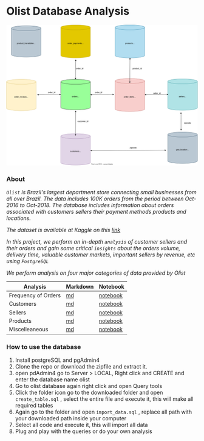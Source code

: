 # **Olist Database Analysis**

![entity_olist](olist_entity.drawio.svg)

### **About**

*`Olist` is Brazil's largest department store connecting small businesses from all over Brazil.
The data includes 100K orders from the period between Oct-2016 to Oct-2018. The database includes information
about orders associated with customers sellers their payment methods products and locations.*

*The dataset is available at Kaggle on this [link](https://www.kaggle.com/datasets/olistbr/brazilian-ecommerce?select=product_category_name_translation.csv)*

*In this project, we perform an in-depth `analysis` of customer sellers and their orders and gain some critical `insights`
about the orders volume, delivery time, valuable customer markets, important sellers by revenue, etc using `PostgreSQL`*

*We perform analysis on four major categories of data provided by Olist*

|   **Analysis**|   **Markdown**|   **Notebook**|
|---|---|---|
|   Frequency of Orders| [md](Frequency_analysis_of_orders/)   | [notebook](Frequency_analysis_of_orders/Frequency_analysis_of_orders.ipynb)  |
|   Customers| [md](Customer_analysis)  | [notebook](Customer_analysis/Customer_analysis.ipynb)  |
|   Sellers|[md](Seller_analysis/)   | [notebook](Seller_analysis/Seller_analysis.ipynb)  |
|   Products| [md](Product_analysis/)  |[notebook](Product_analysis/Product_Analysis.ipynb)|
|   Miscelleaneous| [md](Miscellaneous/)  |[notebook](Miscellaneous/Miscellaneous.ipynb)   |

### **How to use the database**

1. Install postgreSQL and pgAdmin4
2. Clone the repo or download the zipfile and extract it.
3. open pdAdmin4 go to Server > LOCAL, Right click and CREATE and enter the database name olist
4. Go to olist database again right click and open Query tools
5. Click the folder icon go to the downloaded folder and open `create_table.sql` , select the entire file and execute it, this will make all required tables
6. Again go to the folder and open `import_data.sql` , replace all path with your downloaded path inside your computer
7. Select all code and execute it, this will import all data
8. Plug and play with the queries or do your own analysis
